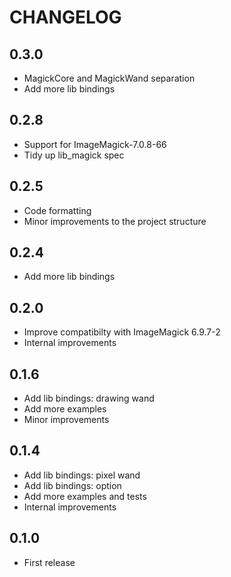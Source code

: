# CHANGELOG

## 0.3.0
- MagickCore and MagickWand separation
- Add more lib bindings

## 0.2.8
- Support for ImageMagick-7.0.8-66
- Tidy up lib_magick spec

## 0.2.5
- Code formatting
- Minor improvements to the project structure

## 0.2.4
- Add more lib bindings

## 0.2.0
- Improve compatibilty with ImageMagick 6.9.7-2
- Internal improvements

## 0.1.6
- Add lib bindings: drawing wand
- Add more examples
- Minor improvements

## 0.1.4
- Add lib bindings: pixel wand
- Add lib bindings: option
- Add more examples and tests
- Internal improvements

## 0.1.0
- First release
